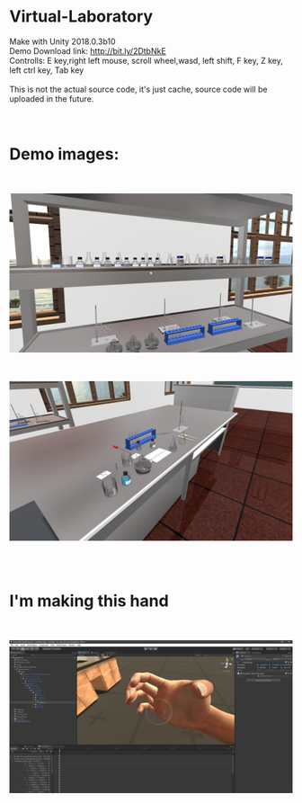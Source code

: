 # Virtual-Laboratory
Make with Unity 2018.0.3b10
<br>
Demo Download link: http://bit.ly/2DtbNkE
<br>
Controlls: E key,right left mouse, scroll wheel,wasd, left shift, F key, Z key, left ctrl key, Tab key
<br><br>
This is not the actual source code, it's just cache, source code will be uploaded in the future.
<br><br><br>
# Demo images:
<br><br>
<kbd>
![](demo1.png)
  </kbd>

<br><br>
<kbd>
![](demo2.png)
  </kbd>
<br>


<br><br>
# I'm making this hand
<br><br>
<kbd>
![](handdemo.png)
  </kbd>
<br>
